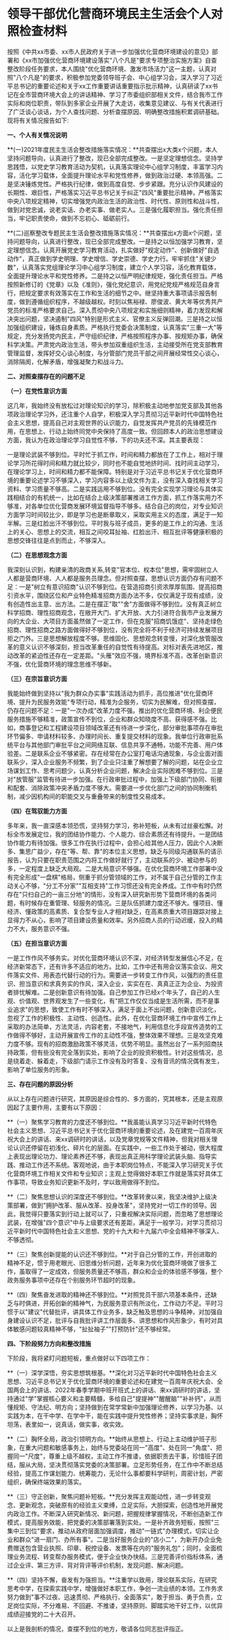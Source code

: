 # 领导干部优化营商环境民主生活会个人对照检查材料

按照《中共xx市委、xx市人民政府关于进一步加强优化营商环境建设的意见》部署和《xx市加强优化营商环境建设落实"八个凡是"要求专项整治实施方案》自查整改阶段任务要求，本人围绕"优化营商环境、激发市场活力"这一主题，认真对照"八个凡是"的要求，积极参加党委领导班子会、中心组学习会，深入学习了习近平总书记的重要论述和关于xx工作重要讲话重要指示批示精神，认真研读了xx书记在全市营商环境大会上的讲话精神、学习了市委组织部相关文件，结合我市工作实际和岗位职责，带队到多家企业开展了大走访，收集意见建议、与有关代表进行了广泛谈心谈话，为个人查找问题、分析查摆原因、明确整改措施积累调研基础。现将有关情况报告如下:

**一、个人有关情况说明**

**(一)2021年度民主生活会整改措施落实情况：**共查摆出x大类x个问题，本人坚持问题导向，认真进行了整改，现已全部完成整改。一是坚定理想信念。坚持学思践悟，以党史学习教育活动为契机，认真落实理论中心组学习制度，丰富学习内容，活化学习载体，全面提升理论水平和党性修养，做到政治过硬、本领高强。二是坚决锤炼党性。严格执行纪律，做到高度自觉、步步紧跟。充分认识作风建设的长期性、艰巨性，严格落实习近平总书记关于纠正"四风"重要批示精神，严格落实中央八项规定精神，切实增强党内政治生活的政治性、时代性、原则性和战斗性，做到对党忠诚，说老实话、办老实事、做老实人。三是强化履职担当。强化责任担当，牢记职责使命，做到不忘初心、砥砺前行。

**(二)巡察整改专题民主生活会整改措施落实情况：**共查摆出x方面x个问题，坚持问题导向，认真进行整改，现已全部完成整改。一是持之以恒加强学习教育，坚定理想信念。认真开展党史学习教育活动，扎实做好"规定动作"、创新做好"自选动作"，真正做到学史明理、学史增信、学史崇德、学史力行。牢牢抓住"关键少数"，认真落实党组理论学习中心组学习制度，建立个人学习容，活化教育载体，全面提升理论水平和党性修养。二是持之以恒严明纪律规矩，强化责任担当。严格按照新修订的《党章》以及《准则》，强化党纪意识，用党纪党规严格规范自身言行，把规定要求有效落实在工作和生活的细节之中。继坚持重大事项请示报告制度，做到遵循组织程序，不越级越权。时刻以焦裕禄、廖俊波、黄大年等优秀共产党员的标准严格要求自己。深入贯彻中央八项规定和实施细则精神，着力发现和解决突出问题，坚决遏制"四风"特别是形式主义、官僚主义反弹回潮。三是持之以恒加强组织建设，锤炼自身素质。严格执行党委会决策制度，认真落实"三重一大"等规定，充分发扬党内民主，严守组织纪律，严格按照程序办事、按规矩办事，确保科学决策。严肃党内政治生活，带头参加双重组织生活，主动接受所在党支部教育管理监督，发挥好交心谈心制度，与分管部门党员干部之间开展经常性交心谈心，消除隔阂，化解矛盾，增强凝聚力和战斗力。

**二、对照查摆存在的问题不足**

**（一）在党性意识方面**

这几年，我始终没有放松过对理论知识的学习，除积极主动地参加党支部及其他各项政治理论学习外，还注重个人自学，积极深入学习贯彻习近平新时代中国特色社会主义思想，提高自己对主观世界的认识能力，自觉发挥共产党员的先锋模范作用，在思想上、行动上始终同党中央保持了高度一致。但回顾本人的政治思想建设方面，我认为在政治理论学习自觉性不够，下的功夫还不深。其主要表现：

一是理论武装不够到位。平时忙于抓工作，时间和精力都放在了工作上，相对于理论学习所花得时间和精力就比较少，同时也不能自觉地挤时间、找时间主动学习，在理论学习上，时间和精力都不能保障。特别是对于习近平总书记关于优化营商环境的重要论述学习不够深入，学习内容多以上级文件为主，没有深入查找相关学习资料、学习质量不够高。二是实践运用不够到位。没有完全实现学习理论与具体实践相结合的有机统一，比如在结合上级决策部署推进工作方面，抓工作落实用力不够准，对各单位优化营商发展环境监督指导不够多。结合自己的岗位，对专业知识方面学习时间较比少，即是学习也是断章取义，采取实用主义的态度，满足于一知半解。三是红脸出汗不够到位。平时我与班子成员，更多的是工作上的沟通、生活上的关心、思想上的交流，相互之间咬耳扯袖、红脸出汗、相互批评等健康积极的思想交锋往往是点到而止，不够深入。

**（二）在思想观念方面**

我深刻认识到，构建亲清的政商关系,转变"官本位、权本位"思想，需牢固树立人人都是营商环境、人人都是服务员理念。但对照查摆，思想认识方面仍存有问题不足：一是"树立有意识招商"认识不够到位。在营造招商引资浓厚厚氛围、提高招商引资水平，围绕区位和产业特色精准招商方面办法不多，仅仅满足于现有成绩，没有创造性出主意、出方法。二是在摆正"取""舍"方面做得不够到位。没有真正树立科学招商、理性招商观念，在敞开大门、扩大开放、大力引进符合我市产业发展方向的大企业、大项目方面虽然做了一定工作，但在克服"招商饥饿症"、坚持走绿色招商、理性招商之路方面做得好不够到位，没有完全将不利于经济可持续发展项目拒之门外。三是思想解放程度不够。思维固化、思想观念转变慢，对深化放管服改革的意义认识不够深刻，担当改革重任的自觉性有待提高。对标对表先进地区，推动改革的紧迫性还存在一定差距。"头雁"效应不强，境界标准不高，改革创新意识不强，优化营商环境的理念思维不够新。

**（三）在宗旨意识方面**

我能始终做到坚持以"我为群众办实事"实践活动为抓手，高位推进"优化营商环境、提升为民服务效能"专项行动，精准为企服务，切实为民解难，但对照查摆，仍存在问题不足：一是"一次办成"改革力度不强。推出的优化营商环境、利企便民服务措施不够精准，政策宣传不到位，企业和群众知晓度不高、获得感不强。比如，商事登记和工程建设项目领域改革还有待进一步深化，部分审批事项存在审批环节偏多、申请材料较多、办理时间长、重复提交材料的现象。我单位行政审批系统平台与其他部门审批平台之间网络互联、信息共享不通畅，功能不完善、用户体验差。二是联系企业不够紧密。存在经常在办公室打电话沟通现象，与企业面对面联系少，深入企业服务不频繁，到了企业只注重了解想要了解的问题，站在企业立场谋划工作、思考问题少，认真分析企业问题，解决企业实际困难不够到位。三是对"放管服"监管有待进一步加强。在行政审批过程中，加强上下级部门协同、衔接和配套、消除政策冲突矛盾力度不够大。需要进一步优化部门之间的协同制衡机制，减少因机构间的职能交叉与重叠带来的制度性交易成本。

**（四）在驾驭能力方面**

多年来，我一直深感本领恐慌，坚持努力学习，弥补短板，从未有过丝豪松懈。对标全市发展定位，我的团结协作能力、个人能力、综合素质还有待提升。一是团结协作能力有待加强。很多工作在执行过程中，会担心给其他人压力，因此个人决断多、集思广益少，存在"等、帮、靠"的本位主义思想，缺乏与同级沟通联系的请示报告，认为只要在职责范围之内将工作做好就行了，主动联系的少、被动参与的多，一定程度上缺乏大局观。二是大局意识不够强。在优化营商环境工作部署中没有完全形成"一盘棋"格局，侧重于抓分管领域的工作，对不属于自己分管的工作主动关心不够，"分工不分家""互相支持"工作习惯还没有完全养成。工作中有时仍然存在"只扫自己的一亩三分地"的情形，没有深入研究新形势下营商环境的各类问题，有时候存在重管理、轻服务的情况。三是队伍抓建力度还不够大。懂项目、懂经济、懂政策的高素质、复合型专业人才相对缺乏，在高素质重大项目跟踪对接上显得力不从心，影响了项目建设质量和效率。另外招商人员的行动迟缓，投入的精力不大，服务意识不强。

**（五）在担当意识方面**

一是工作作风不够务实。对优化营商环境认识不深，对经济转型发展信心不足，在经济新常态下，还有许多不适应的地方。比如，工作中还有用会议落实会议、用文件落实文件、用表态代替行动的行为。需要进一步转变工作作风，以强烈的责任意识、担当意识和求真务实的作风，深入企业，实实在在、真真正正为企业、为投资者排忧解难。二是创新意识有待加强。自己参加工作已经x个年头了，自己的人生观、价值观、世界观发生了一些变化，有"把工作仅仅当成是生活所需，而不是事业追求"的思想，致使工作有时不够深入，满足于面上不出问题，创新意识淡化，忽视了工作的积极性、主动性、创造性。此外，在优化营商环境工作中宣传工作上采取的办法简单，方法灵活，内容老套，不接地气，利用信息化手段宣传造势的工作做得不够好，主动开展宣传工作的主动性不强，整体效果不理想。三是攻坚克难力度不够。现有的招商激励政策不够灵活，优势不明显。虽然出台了一系列招商扶持政策，但有些没有完全落到实处，影响了企业的投资积极性。针对这些情况，总是绕着走、躲着走，下级部门请示工作没有及时答复、没有音讯的情况偶有发生，影响了单位服务的形象。

**三、存在问题的原因分析**

从以上存在问题进行研究，其原因是综合性的、多方面的，究其根本，还是主观原因起了主要作用，主要有以下原因：

**（一）聚焦学习教育的力度还不够到位。**我虽能认真学习习近平新时代特色社会主义思想、习近平总书记关于优化营商环境的重要论述，及在建党一百周年庆祝大会上的讲话、来xx调研时的讲话，以及党章党规等文件精神，但我对相关理论认识还停留在初浅化、碎片化的层面。在实践中，一些工作处于被动，很大程度上表现出理论功力、理论素养还不够，表现出真正用科学理论武装头脑、指导实践、推动工作还不系统。客观地说，由于本职岗位特点，不能深入学习研究关于优化营商环境工作相关文件和专业知识；主观上觉得做好本职工作就是落实好具体工作事项，导致业务知识更新不及时，学以致用做得不到位。

**（二）聚焦思想认识的深度还不够到位。**改革转隶以来，我坚决维护上级决策部署，做到"拥护改革、服从改革、投身改革"，坚持党对一切工作的领导。因此，我觉得只要落实到行动上就可以了，只重视解决实际问题，而忽略了思想理论武装，在增强"四个意识"中与上级要求还有差距，满足于一般学习，对学习贯彻习近平新时代中国特色社会主义思想、党的十九大和十九届六中全会精神不够深入、不够透彻。

**（三）聚焦创新提能的认识还不够到位。**对于自己分管的工作，开创进取的精神不足，惯于用老眼光、旧思维分析问题，近年来为优化营商环境做了很多工作，虽取得了一定成效，但服务质量还不够高，群众和企业的体验感不够强，整个政务服务事项中还存在个别服务环节超时的现象。

**（四）聚焦奋发进取的精神还不够到位。**对照党员干部六项基本条件，还缺乏与时俱进，开拓创新的精神气，为民服务意识有所淡化，工作动力不足。平时习惯于以"建议"代替批评，讲具体工作业务多，缺乏触及思想的斗争精神，对加强自身建设认识不足，批评与自我批评讲工作层面多、讲思想和作风形象少，有时对具体敏感问题较真精神不够，"扯扯袖子""打预防针"还不够经常。

**四、下阶段努力方向和整改措施**

下阶段，我将紧盯问题短板，重点做好以下四项工作：

**（一）深学深悟，夯实思想筑根基。**深化对习近平新时代中国特色社会主义思想、习近平总书记关于优化营商环境的重要论述和在建党一百周年庆祝大会、全国两会上的讲话、2022年春季学期中班开班式上的讲话、来xx调研时的讲话，坚持通过"学"掌握核心要义和主要精髓，多给自己"提提神""醒醒脑""补补钙"，从而懂规矩、守法纪、明方向；坚持做到在常学常新中加强理论修养，以学习为基、以实践为本，在干中学、在学中干，能在实践中提升党性修养；坚持实事求是，胸怀坦荡，表里如一，说真话，做实事，收实效。

**（二）胸怀全局，政治引领明方向。**始终从思想上、行动上主动维护班子形象，在重大问题和敏感事务上，始终与党委站在同一"高度"、处在同一"角度"、把握同一"尺度"，尊重上级不越权，主动工作不推诿，依据职责去干事，珍惜班子团结，服从大局，坚决贯彻落实党委的决策部署。立足形势任务，在工作中不断总结经验，提高工作谋划能力、统筹能力，无论什么事都要科学研判，周密计划，严密组织，确保终端效果的落实。

**（三）守正创新，聚焦问题补短板。**充分发挥主观能动性，进一步转变观念、更新观念，突破原有的经验主义束缚，立足实际，大胆探索，创造性地开展党内政治工作。不断深入研究新情况、新问题，把握规律掌握情况，不断创造新工作模式，提高服务效能，把党委的决策部署落到实处。一是补齐政务短板，按照"三集中三到位"要求，推动从政府层面加强调度，推动"一链式"办理模式，切实让企业和群众"进一扇门、办所有事"。二是当好服务企业的"店小二"，为新开办企业免费赠送包含营业执照、印章、税控设备、发票等在内的"服务礼包"；同时，全面梳理业务流程、转变帮办服务模式，便于企业快办快结。三是完善评价指标体系，通过企业评、第三方评、背对背评等评价机制，发现问题、解决问题。

**（四）坚持不懈，奋发有为强担当。**注重学以致用，理论联系实际，在研究思考中学，在探索实践中学，增强做好本职工作，争创一流业绩的本领。工作务求努力做到"事不过夜、迅速贯彻、严格执行、全面落实"，敢于担当、勇于负责，立足岗位实际，不分难易、不回避、不推诿，坚持原则、脚踏实地干好工作，以优异成绩迎接党的二十大召开。

以上是我剖析的情况，查摆不到位的地方，敬请各位同志批评指正。
